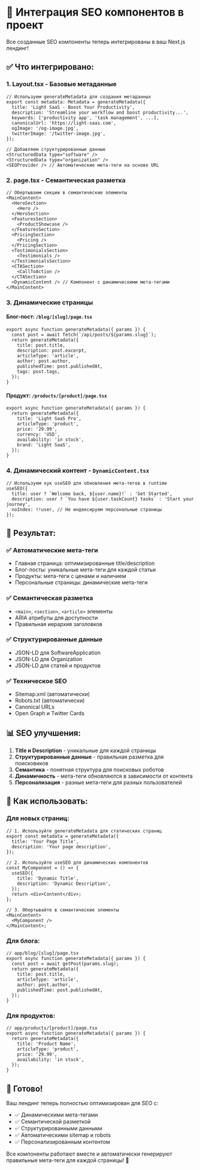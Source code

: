 # 🚀 Интеграция SEO компонентов в проект

Все созданные SEO компоненты теперь интегрированы в ваш Next.js лендинг!

## ✅ Что интегрировано:

### 1. **Layout.tsx** - Базовые метаданные

```tsx
// Используем generateMetadata для создания метаданных
export const metadata: Metadata = generateMetadata({
  title: 'Light SaaS - Boost Your Productivity',
  description: 'Streamline your workflow and boost productivity...',
  keywords: ['productivity app', 'task management', ...],
  canonicalUrl: 'https://light-saas.com',
  ogImage: '/og-image.jpg',
  twitterImage: '/twitter-image.jpg',
});

// Добавляем структурированные данные
<StructuredData type="software" />
<StructuredData type="organization" />
<SEOProvider /> // Автоматические мета-теги на основе URL
```

### 2. **page.tsx** - Семантическая разметка

```tsx
// Обертываем секции в семантические элементы
<MainContent>
  <HeroSection>
    <Hero />
  </HeroSection>
  <FeaturesSection>
    <ProductShowcase />
  </FeaturesSection>
  <PricingSection>
    <Pricing />
  </PricingSection>
  <TestimonialsSection>
    <Testimonials />
  </TestimonialsSection>
  <CTASection>
    <CallToAction />
  </CTASection>
  <DynamicContent /> // Компонент с динамическими мета-тегами
</MainContent>
```

### 3. **Динамические страницы**

#### Блог-пост: `/blog/[slug]/page.tsx`

```tsx
export async function generateMetadata({ params }) {
  const post = await fetch(`/api/posts/${params.slug}`);
  return generateMetadata({
    title: post.title,
    description: post.excerpt,
    articleType: 'article',
    author: post.author,
    publishedTime: post.publishedAt,
    tags: post.tags,
  });
}
```

#### Продукт: `/products/[product]/page.tsx`

```tsx
export async function generateMetadata({ params }) {
  return generateMetadata({
    title: 'Light SaaS Pro',
    articleType: 'product',
    price: '29.99',
    currency: 'USD',
    availability: 'in stock',
    brand: 'Light SaaS',
  });
}
```

### 4. **Динамический контент** - `DynamicContent.tsx`

```tsx
// Используем хук useSEO для обновления мета-тегов в runtime
useSEO({
  title: user ? `Welcome back, ${user.name}!` : 'Get Started',
  description: user ? `You have ${user.taskCount} tasks` : 'Start your journey',
  noIndex: !!user, // Не индексируем персональные страницы
});
```

## 🎯 Результат:

### ✅ **Автоматические мета-теги**

- Главная страница: оптимизированные title/description
- Блог-посты: уникальные мета-теги для каждой статьи
- Продукты: мета-теги с ценами и наличием
- Персональные страницы: динамические мета-теги

### ✅ **Семантическая разметка**

- `<main>`, `<section>`, `<article>` элементы
- ARIA атрибуты для доступности
- Правильная иерархия заголовков

### ✅ **Структурированные данные**

- JSON-LD для SoftwareApplication
- JSON-LD для Organization
- JSON-LD для статей и продуктов

### ✅ **Техническое SEO**

- Sitemap.xml (автоматически)
- Robots.txt (автоматически)
- Canonical URLs
- Open Graph и Twitter Cards

## 📊 SEO улучшения:

1. **Title и Description** - уникальные для каждой страницы
2. **Структурированные данные** - правильная разметка для поисковиков
3. **Семантика** - понятная структура для поисковых роботов
4. **Динамичность** - мета-теги обновляются в зависимости от контента
5. **Персонализация** - разные мета-теги для разных пользователей

## 🔧 Как использовать:

### Для новых страниц:

```tsx
// 1. Используйте generateMetadata для статических страниц
export const metadata = generateMetadata({
  title: 'Your Page Title',
  description: 'Your page description',
});

// 2. Используйте useSEO для динамических компонентов
const MyComponent = () => {
  useSEO({
    title: 'Dynamic Title',
    description: 'Dynamic Description',
  });
  return <div>Content</div>;
};

// 3. Обертывайте в семантические элементы
<MainContent>
  <MyComponent />
</MainContent>;
```

### Для блога:

```tsx
// app/blog/[slug]/page.tsx
export async function generateMetadata({ params }) {
  const post = await getPost(params.slug);
  return generateMetadata({
    title: post.title,
    articleType: 'article',
    author: post.author,
    publishedTime: post.publishedAt,
  });
}
```

### Для продуктов:

```tsx
// app/products/[product]/page.tsx
export async function generateMetadata({ params }) {
  return generateMetadata({
    title: 'Product Name',
    articleType: 'product',
    price: '29.99',
    availability: 'in stock',
  });
}
```

## 🎉 Готово!

Ваш лендинг теперь полностью оптимизирован для SEO с:

- ✅ Динамическими мета-тегами
- ✅ Семантической разметкой
- ✅ Структурированными данными
- ✅ Автоматическими sitemap и robots
- ✅ Персонализированным контентом

Все компоненты работают вместе и автоматически генерируют правильные мета-теги для каждой страницы! 🚀
